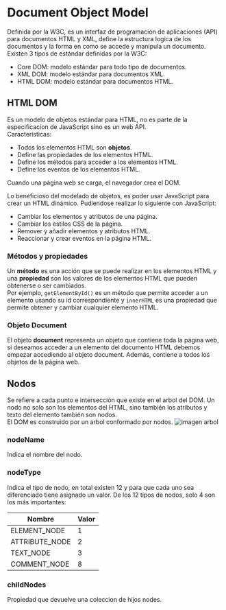 # Document Object Model
Definida por la W3C, es un interfaz de programación de aplicaciones (API) para documentos HTML y XML, define la estructura logica de los documentos y la forma en como se accede y manipula un documento.
Existen 3 tipos de estándar definidas por la W3C:
- Core DOM: modelo estándar para todo tipo de documentos.
- XML DOM: modelo estándar para documentos XML.
- HTML DOM: modelo estándar para documentos HTML.

## HTML DOM
Es un modelo de objetos estándar para HTML, no es parte de la especificacion de JavaScript sino es un web API.  
Características:
- Todos los elementos HTML son **objetos**.
- Define las propiedades de los elementos HTML.
- Define los métodos para acceder a los elementos HTML.
- Define los eventos de los elementos HTML.

Cuando una página web se carga, el navegador crea el DOM.

Lo beneficioso del modelado de objetos, es poder usar JavaScript para crear un HTML dinámico.
Pudiendose realizar lo siguiente con JavaScript:
- Cambiar los elementos y atributos de una página.
- Cambiar los estilos CSS de la página.
- Remover y añadir elementos y atributos HTML.
- Reaccionar y crear eventos en la página HTML.
### Métodos y propiedades
Un **método** es una acción que se puede realizar en los elementos HTML y una **propiedad** son los valores de los elementos HTML que pueden obtenerse o ser cambiados.  
Por ejemplo, `getElementById()` es un método que permite acceder a un elemento usando su id correspondiente y `innerHTML` es una propiedad que permite obtener y cambiar cualquier elemento HTML.
### Objeto Document
El objeto **document** representa un objeto que contiene toda la página web, si deseamos acceder a un elemento del documento HTML debemos empezar accediendo al objeto document.
Además, contiene a todos los objetos de la página web.
## Nodos
Se refiere a cada punto e intersección que existe en el arbol del DOM. Un nodo no solo son los elementos del HTML, sino también los atributos y texto del elemento también son nodos.  
El DOM es construido por un arbol conformado por nodos.
![imagen arbol](https://www.w3schools.com/js/pic_htmltree.gif)
### nodeName
Indica el nombre del nodo.

### nodeType
Indica el tipo de nodo, en total existen 12 y para que cada uno sea diferenciado tiene asignado un valor.
De los 12 tipos de nodos,  solo 4 son los más importantes:

|Nombre|Valor |
|---|---|
|ELEMENT_NODE|1|
|ATTRIBUTE_NODE|2|
|TEXT_NODE|3|
|COMMENT_NODE|8|

### childNodes 
Propiedad que devuelve una coleccion de hijos nodes.
